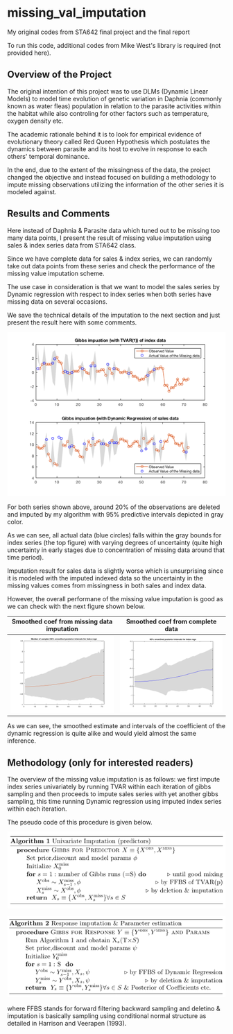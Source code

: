 # missing_val_imputation

My original codes from STA642 final project and the final report

To run this code, additional codes from Mike West's library is required (not provided here).

## Overview of the Project

The original intention of this project was to use DLMs (Dynamic Linear Models) to model time evolution of genetic variation in Daphnia (commonly known as water fleas) population in relation to the parasite activities within the habitat while also controling for other factors such as temperature, oxygen density etc.

The academic rationale behind it is to look for empirical evidence of evolutionary theory called Red Queen Hypothesis which postulates the dynamics between parasite and its host to evolve in response to each others' temporal dominance.

In the end, due to the extent of the missingness of the data, the project changed the objective and instead focused on building a methodology to impute missing observations utilizing the information of the other series it is modeled against.

## Results and Comments

Here instead of Daphnia & Parasite data which tuned out to be missing too many data points, I present the result of missing value imputation using sales & index series data from STA642 class.

Since we have complete data for sales & index series, we can randomly take out data points from these series and check the performance of the missing value imputation scheme.

The use case in consideration is that we want to model the sales series by Dynamic regression with respect to index series when both series have missing data on several occasions.

We save the technical details of the imputation to the next section and just present the result here with some comments.

![](sales_index_imp.png)

For both series shown above, around 20% of the observations are deleted and imputed by my algorithm with 95% predictive intervals depicted in gray color.

As we can see, all actual data (blue circles) falls within the gray bounds for index series (the top figure) with varying degrees of uncertainty (quite high uncertainty in early stages due to concentration of missing data around that time period).

Imputation result for sales data is slightly worse which is unsurprising since it is modeled with the imputed indexed data so the uncertainty in the missing values comes from missingness in both sales and index data.

However, the overall performane of the missing value imputation is good as we can check with the next figure shown below.

Smoothed coef from missing data imputation             |  Smoothed coef from complete data
:-------------------------:|:-------------------------:
![](med_coef_imp.png)  |  ![](index_noimp.png)

As we can see, the smoothed estimate and intervals of the coefficient of the dynamic regression is quite alike and would yield almost the same inference. 

## Methodology (only for interested readers)

The overview of the  missing value imputation is as follows: we first impute index series univariately by running TVAR within each iteration of gibbs sampling and then proceeds to impute sales series with yet another gibbs sampling, this time running Dynamic regression using imputed index series within each iteration.

The pseudo code of this procedure is given below.
	
![](index_imp.png)

![](sales_imp.png)

where FFBS stands for forward filtering backward sampling and deletino & imputation is basically sampling using conditional normal structure as detailed in Harrison and Veerapen (1993).
